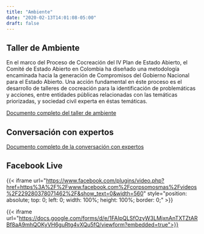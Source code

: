 ```yaml
---
title: "Ambiente"
date: "2020-02-13T14:01:08-05:00"
draft: false
---
```


## Taller de Ambiente

En el marco del Proceso de Cocreación del IV Plan de Estado Abierto, el Comité de Estado Abierto en Colombia ha diseñado una metodología encaminada hacia la generación de Compromisos del Gobierno Nacional para el Estado Abierto. Una acción fundamental en éste proceso es el desarrollo de talleres de cocreación para la identificación de problemáticas y acciones, entre entidades públicas relacionadas con las temáticas priorizadas, y sociedad civil experta en éstas temáticas.

[Documento completo del taller de ambiente](/blog/taller-co-creacion-ambiente)

## Conversación con expertos

[Documento completo de la conversación con expertos](/blog/conversacion-virtual-expertos-ambiente)

## Facebook Live

{{< iframe url="https://www.facebook.com/plugins/video.php?href=https%3A%2F%2Fwww.facebook.com%2Fcorpsomosmas%2Fvideos%2F229280378071462%2F&show_text=0&width=560" style="position: absolute; top: 0; left: 0; width: 100%; height: 100%; border: 0;" >}}

{{< iframe url="https://docs.google.com/forms/d/e/1FAIpQLSfOzyW3LMjxnAnTXTZtARBf8aA9mhQOKyVH6guRtg4vXQu5fQ/viewform?embedded=true">}}
